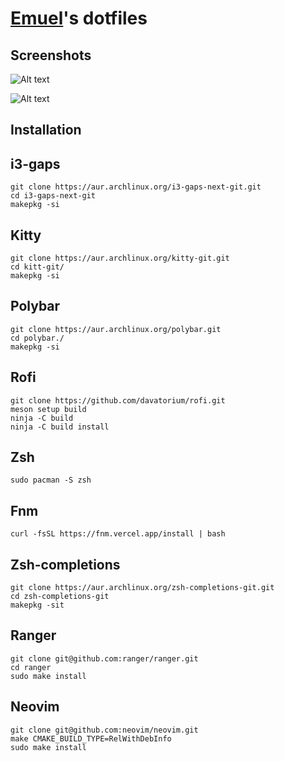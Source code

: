 [Emuel](https://github.com/emuel-vassallo)'s dotfiles
==========================

Screenshots
---------

![Alt text](https://raw.githubusercontent.com/emuel-vassallo/dotfiles/main/images/ss-1.png)

![Alt text](https://raw.githubusercontent.com/emuel-vassallo/dotfiles/main/images/ss-2.png)

Installation
----------

i3-gaps
-------------
```
git clone https://aur.archlinux.org/i3-gaps-next-git.git
cd i3-gaps-next-git
makepkg -si
```

Kitty
-------------
```
git clone https://aur.archlinux.org/kitty-git.git
cd kitt-git/
makepkg -si
```

Polybar
-------------
```
git clone https://aur.archlinux.org/polybar.git
cd polybar./
makepkg -si
```

Rofi
-------------
```
git clone https://github.com/davatorium/rofi.git
meson setup build
ninja -C build
ninja -C build install
```

Zsh
-------------
```
sudo pacman -S zsh
```

Fnm
-------------
```
curl -fsSL https://fnm.vercel.app/install | bash
```

Zsh-completions
-------------
```
git clone https://aur.archlinux.org/zsh-completions-git.git
cd zsh-completions-git
makepkg -sit
```

Ranger
-------------
```https://github.com/ryanoasis/nerd-fonts/releases/download/v2.1.0/FiraMono.zip
git clone git@github.com:ranger/ranger.git
cd ranger
sudo make install
```

Neovim
-------------
```
git clone git@github.com:neovim/neovim.git
make CMAKE_BUILD_TYPE=RelWithDebInfo
sudo make install
```
